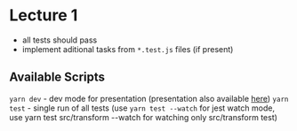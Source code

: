 # Lecture 1

- all tests should pass
- implement aditional tasks from `*.test.js` files (if present)

## Available Scripts

`yarn dev` - dev mode for presentation (presentation also available [here](https://js-courses-lecture-1.netlify.com/))
`yarn test` - single run of all tests (use `yarn test --watch` for jest watch mode, use yarn test src/transform --watch for watching only src/transform test)
